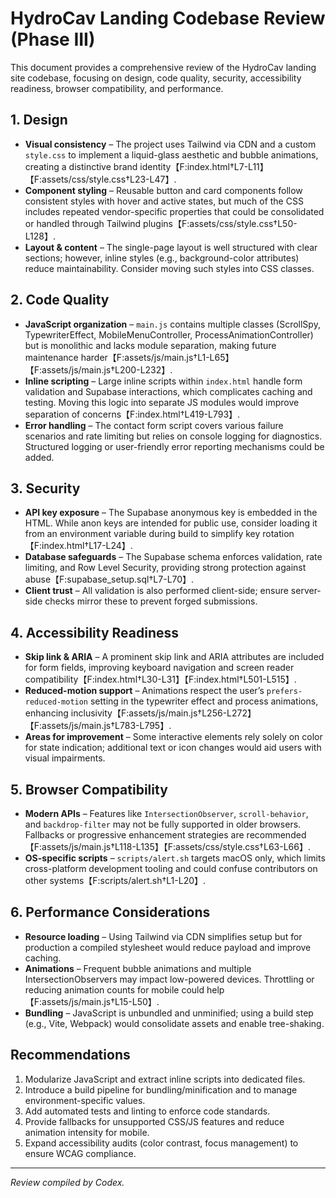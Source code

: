 # HydroCav Landing Codebase Review (Phase III)

This document provides a comprehensive review of the HydroCav landing site codebase, focusing on design, code quality, security, accessibility readiness, browser compatibility, and performance.

## 1. Design
- **Visual consistency** – The project uses Tailwind via CDN and a custom `style.css` to implement a liquid-glass aesthetic and bubble animations, creating a distinctive brand identity【F:index.html†L7-L11】【F:assets/css/style.css†L23-L47】.
- **Component styling** – Reusable button and card components follow consistent styles with hover and active states, but much of the CSS includes repeated vendor-specific properties that could be consolidated or handled through Tailwind plugins【F:assets/css/style.css†L50-L128】.
- **Layout & content** – The single-page layout is well structured with clear sections; however, inline styles (e.g., background-color attributes) reduce maintainability. Consider moving such styles into CSS classes.

## 2. Code Quality
- **JavaScript organization** – `main.js` contains multiple classes (ScrollSpy, TypewriterEffect, MobileMenuController, ProcessAnimationController) but is monolithic and lacks module separation, making future maintenance harder【F:assets/js/main.js†L1-L65】【F:assets/js/main.js†L200-L232】.
- **Inline scripting** – Large inline scripts within `index.html` handle form validation and Supabase interactions, which complicates caching and testing. Moving this logic into separate JS modules would improve separation of concerns【F:index.html†L419-L793】.
- **Error handling** – The contact form script covers various failure scenarios and rate limiting but relies on console logging for diagnostics. Structured logging or user-friendly error reporting mechanisms could be added.

## 3. Security
- **API key exposure** – The Supabase anonymous key is embedded in the HTML. While anon keys are intended for public use, consider loading it from an environment variable during build to simplify key rotation【F:index.html†L17-L24】.
- **Database safeguards** – The Supabase schema enforces validation, rate limiting, and Row Level Security, providing strong protection against abuse【F:supabase_setup.sql†L7-L70】.
- **Client trust** – All validation is also performed client-side; ensure server-side checks mirror these to prevent forged submissions.

## 4. Accessibility Readiness
- **Skip link & ARIA** – A prominent skip link and ARIA attributes are included for form fields, improving keyboard navigation and screen reader compatibility【F:index.html†L30-L31】【F:index.html†L501-L515】.
- **Reduced-motion support** – Animations respect the user’s `prefers-reduced-motion` setting in the typewriter effect and process animations, enhancing inclusivity【F:assets/js/main.js†L256-L272】【F:assets/js/main.js†L783-L795】.
- **Areas for improvement** – Some interactive elements rely solely on color for state indication; additional text or icon changes would aid users with visual impairments.

## 5. Browser Compatibility
- **Modern APIs** – Features like `IntersectionObserver`, `scroll-behavior`, and `backdrop-filter` may not be fully supported in older browsers. Fallbacks or progressive enhancement strategies are recommended【F:assets/js/main.js†L118-L135】【F:assets/css/style.css†L63-L66】.
- **OS-specific scripts** – `scripts/alert.sh` targets macOS only, which limits cross-platform development tooling and could confuse contributors on other systems【F:scripts/alert.sh†L1-L20】.

## 6. Performance Considerations
- **Resource loading** – Using Tailwind via CDN simplifies setup but for production a compiled stylesheet would reduce payload and improve caching.
- **Animations** – Frequent bubble animations and multiple IntersectionObservers may impact low-powered devices. Throttling or reducing animation counts for mobile could help【F:assets/js/main.js†L15-L50】.
- **Bundling** – JavaScript is unbundled and unminified; using a build step (e.g., Vite, Webpack) would consolidate assets and enable tree-shaking.

## Recommendations
1. Modularize JavaScript and extract inline scripts into dedicated files.
2. Introduce a build pipeline for bundling/minification and to manage environment-specific values.
3. Add automated tests and linting to enforce code standards.
4. Provide fallbacks for unsupported CSS/JS features and reduce animation intensity for mobile.
5. Expand accessibility audits (color contrast, focus management) to ensure WCAG compliance.

---
*Review compiled by Codex.*
